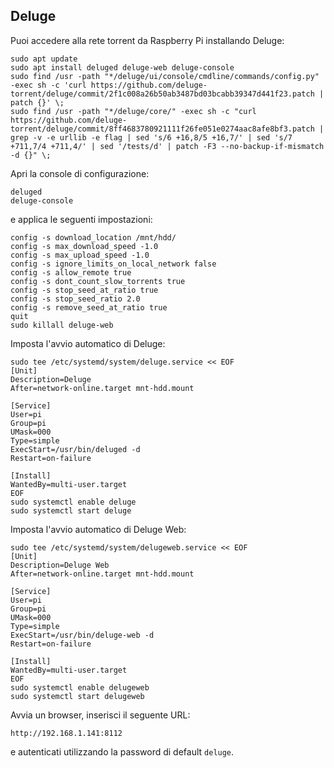 ## Deluge

Puoi accedere alla rete torrent da Raspberry Pi installando Deluge:
```
sudo apt update
sudo apt install deluged deluge-web deluge-console
sudo find /usr -path "*/deluge/ui/console/cmdline/commands/config.py" -exec sh -c 'curl https://github.com/deluge-torrent/deluge/commit/2f1c008a26b50ab3487bd03bcabb39347d441f23.patch | patch {}' \;
sudo find /usr -path "*/deluge/core/" -exec sh -c "curl https://github.com/deluge-torrent/deluge/commit/8ff4683780921111f26fe051e0274aac8afe8bf3.patch | grep -v -e urllib -e flag | sed 's/6 +16,8/5 +16,7/' | sed 's/7 +711,7/4 +711,4/' | sed '/tests/d' | patch -F3 --no-backup-if-mismatch -d {}" \;
```

Apri la console di configurazione:
```
deluged
deluge-console
```

e applica le seguenti impostazioni:
```
config -s download_location /mnt/hdd/
config -s max_download_speed -1.0
config -s max_upload_speed -1.0
config -s ignore_limits_on_local_network false
config -s allow_remote true
config -s dont_count_slow_torrents true
config -s stop_seed_at_ratio true
config -s stop_seed_ratio 2.0
config -s remove_seed_at_ratio true
quit
sudo killall deluge-web
```

Imposta l'avvio automatico di Deluge:
```
sudo tee /etc/systemd/system/deluge.service << EOF
[Unit]
Description=Deluge
After=network-online.target mnt-hdd.mount

[Service]
User=pi
Group=pi
UMask=000
Type=simple
ExecStart=/usr/bin/deluged -d
Restart=on-failure

[Install]
WantedBy=multi-user.target
EOF
sudo systemctl enable deluge
sudo systemctl start deluge
```

Imposta l'avvio automatico di Deluge Web:
```
sudo tee /etc/systemd/system/delugeweb.service << EOF
[Unit]
Description=Deluge Web
After=network-online.target mnt-hdd.mount

[Service]
User=pi
Group=pi
UMask=000
Type=simple
ExecStart=/usr/bin/deluge-web -d
Restart=on-failure

[Install]
WantedBy=multi-user.target
EOF
sudo systemctl enable delugeweb
sudo systemctl start delugeweb
```

Avvia un browser, inserisci il seguente URL:
```
http://192.168.1.141:8112
```

e autenticati utilizzando la password di default `deluge`.
